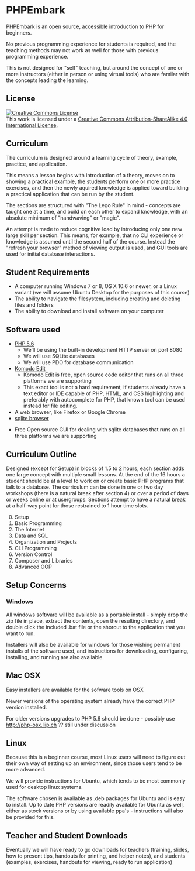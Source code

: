 # PHPEmbark

PHPEmbark is an open source, accessible introduction to PHP for beginners.

No previous programming experience for students is required, and the teaching methods may not work as well for those with previous programming experience.

This is not designed for "self" teaching, but around the concept of one or more instructors (either in person or using virtual tools) who are familar with the concepts leading the learning.

## License

<a rel="license" href="http://creativecommons.org/licenses/by-sa/4.0/"><img alt="Creative Commons License" style="border-width:0" src="https://i.creativecommons.org/l/by-sa/4.0/88x31.png" /></a><br />This work is licensed under a <a rel="license" href="http://creativecommons.org/licenses/by-sa/4.0/">Creative Commons Attribution-ShareAlike 4.0 International License</a>.

## Curriculum

The curriculum is designed around a learning cycle of theory, example, practice, and application.

This means a lesson begins with introduction of a theory, moves on to showing a practical example, the students perform one or more practice exercises, and then the newly aquired knowledge is applied toward building a practical application that can be run by the student.

The sections are structured with "The Lego Rule" in mind - concepts are taught one at a time, and build on each other to expand knowledge, with an absolute minimum of "handwaving" or "magic".

An attempt is made to reduce cognitive load by introducing only one new large skill per section.  This means, for example, that no CLI experience or knowledge is assumed until the second half of the course.  Instead the "refresh your browser" method of viewing output is used, and GUI tools are used for initial database interactions.

## Student Requirements

- A computer running Windows 7 or 8, OS X 10.6 or newer, or a Linux variant (we will assume Ubuntu Desktop for the purposes of this course)
- The ability to navigate the filesystem, including creating and deleting files and folders
- The ability to download and install software on your computer

## Software used

* [PHP 5.6](http://php.net)
    - We'll be using the built-in development HTTP server on port 8080
    - We will use SQLite databases
    - We will use PDO for database communication
* [Komodo Edit](http://komodoide.com/komodo-edit/)
    - Komodo Edit is free, open source code editor that runs on all three platforms we are supporting
    - This exact tool is not a hard requirement, if students already have a text editor or IDE capable of PHP, HTML, and CSS highlighting and preferably with autocomplete for PHP, that known tool can be used instead for file editing.
* A web browser, like Firefox or Google Chrome
* [sqlite browser](http://sqlitebrowser.org/)
 - Free Open source GUI for dealing with sqlite databases that runs on all three platforms we are supporting

## Curriculum Outline

Designed (except for Setup) in blocks of 1.5 to 2 hours, each section adds one
large concept with multiple small lessons. At the end of the 16 hours a student
should be at a level to work on or create basic PHP programs that talk to a
database. The curriculum can be done in one or two day workshops (there is a
natural break after section 4) or over a period of days or weeks online or at
usergroups. Sections attempt to have a natural break at a half-way point for
those restrained to 1 hour time slots.

0. Setup
1. Basic Programming
2. The Internet
3. Data and SQL
4. Organization and Projects
5. CLI Programming
6. Version Control
7. Composer and Libraries
8. Advanced OOP

## Setup Concerns

### Windows
All windows software will be available as a portable install - simply drop the zip file in place, extract the contents, open the resulting directory, and double click the included .bat file or the shorcut to the application that you want to run.

Installers will also be available for windows for those wishing permanent installs of the software used, and instructions for downloading, configuring, installing, and running are also available.

## Mac OSX
Easy installers are available for the sofware tools on OSX

Newer versions of the operating system already have the correct PHP version installed.

For older versions upgrades to PHP 5.6 should be done - possibly use http://php-osx.liip.ch ?? still under discussion

## Linux
Because this is a beginner course, most Linux users will need to figure out their own way of setting up an environment, since those users tend to be more advanced.

We will provide instructions for Ubuntu, which tends to be most commonly used for desktop linux systems.

The software chosen is available as .deb packages for Ubuntu and is easy to install.  Up to date PHP versions are readily available for Ubuntu as well, either as stock versions or by using available ppa's - instructions will also be provided for this.

## Teacher and Student Downloads
Eventually we will have ready to go downloads for teachers (training, slides, how to present tips, handouts for printing, and helper notes), and students (examples, exercises, handouts for viewing, ready to run application)